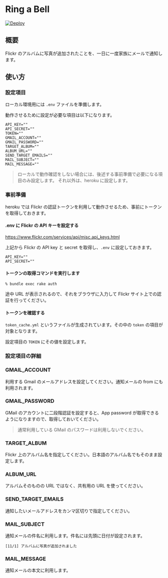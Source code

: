 # Ring a Bell

[![Deploy](https://www.herokucdn.com/deploy/button.png)](https://heroku.com/deploy)


## 概要

Flickr のアルバムに写真が追加されたことを、一日に一度家族にメールで通知します。

## 使い方

### 設定項目

ローカル環境用には `.env` ファイルを準備します。

動作させるために設定が必要な項目は以下になります。

```
API_KEY=""
API_SECRET=""
TOKEN=""
GMAIL_ACCOUNT=""
GMAIL_PASSWORD=""
TARGET_ALBUM=""
ALBUM_URL=""
SEND_TARGET_EMAILS=""
MAIL_SUBJECT=""
MAIL_MESSAGE=""
```

> ローカルで動作確認をしない場合には、後述する事前準備で必要になる項目のみ設定します。
> それ以外は、heroku に設定します。

### 事前準備

heroku では Flickr の認証トークンを利用して動作させるため、事前にトークンを取得しておきます。

#### .env に Flickr の API キーを設定する

https://www.flickr.com/services/api/misc.api_keys.html

上記から Flickr の API key と secret を取得し、`.env` に設定しておきます。

```
API_KEY=""
API_SECRET=""
```

#### トークンの取得コマンドを実行します

```
% bundle exec rake auth
```

途中 URL が表示されるので、それをブラウザに入力して Flickr サイト上での認証を行ってください。

#### トークンを確認する

`token_cache.yml` というファイルが生成されています。その中の `token` の項目が対象となります。

設定項目の `TOKEN` にその値を設定します。

### 設定項目の詳細

### GMAIL_ACCOUNT

利用する Gmail のメールアドレスを設定してください。通知メールの from にも利用されます。

### GMAIL_PASSWORD

GMail のアカウントに二段階認証を設定すると、App password が取得できるようになりますので、取得しておいてください。

> 通常利用している GMail のパスワードは利用しないでください。

### TARGET_ALBUM

Flickr 上のアルバム名を指定してください。日本語のアルバム名でもそのまま設定します。

### ALBUM_URL

アルバムそのものの URL ではなく、共有用の URL を使ってください。

### SEND_TARGET_EMAILS

通知したいメールアドレスをカンマ区切りで指定してください。

### MAIL_SUBJECT

通知メールの件名に利用します。件名には先頭に日付が設定されます。

`[11/1] アルバムに写真が追加されました`

### MAIL_MESSAGE

通知メールの本文に利用します。
